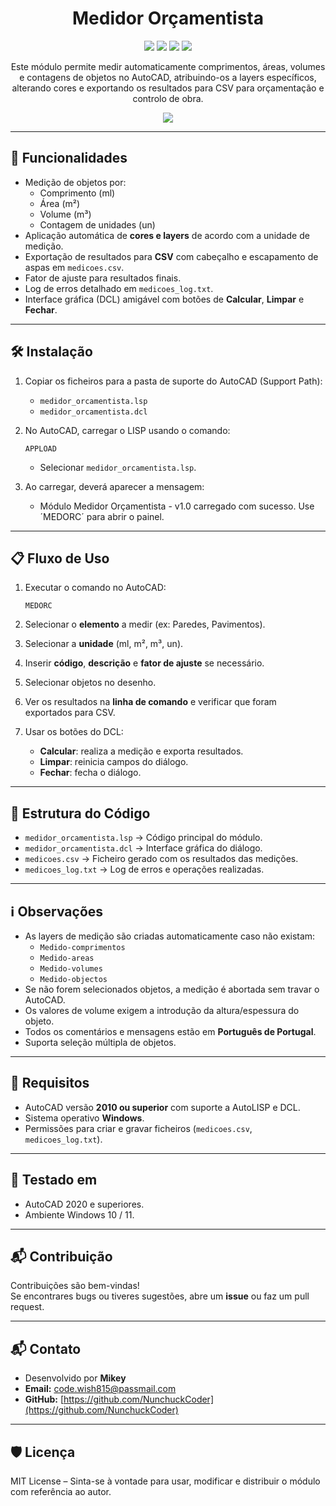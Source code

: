 <h1 align="center">Medidor Orçamentista</h1>
<p align="center">
  <img src="https://img.shields.io/badge/LISP-990000?logo=commonlisp&logoColor=white&style=for-the-badge" />
  <img src="https://img.shields.io/badge/DCL-e96227?logo=dcl&logoColor=white&style=for-the-badge" />
  <img src="https://img.shields.io/badge/Windows%2011-%230079d5.svg?style=for-the-badge&logo=Windows%2011&logoColor=white" />
  <img src="https://img.shields.io/badge/AutoCAD-FF1111?logo=autocad&logoColor=white&style=for-the-badge" />	
</p>
 
<p align="center">Este módulo permite medir automaticamente comprimentos, áreas, volumes e contagens de objetos no AutoCAD, atribuindo-os a layers específicos, alterando cores e exportando os resultados para CSV para orçamentação e controlo de obra.</p>

<p align="center">
  <img src="https://raw.githubusercontent.com/OCipriano/medidor_orcamentista/refs/heads/main/Screenshot%202025-09-04%20170540.png" />
</p>

---

## 🚀 Funcionalidades

- Medição de objetos por:
  - Comprimento (ml)
  - Área (m²)
  - Volume (m³)
  - Contagem de unidades (un)
- Aplicação automática de **cores e layers** de acordo com a unidade de medição.
- Exportação de resultados para **CSV** com cabeçalho e escapamento de aspas em `medicoes.csv`.
- Fator de ajuste para resultados finais.
- Log de erros detalhado em `medicoes_log.txt`.
- Interface gráfica (DCL) amigável com botões de **Calcular**, **Limpar** e **Fechar**.

---

## 🛠️ Instalação

1. Copiar os ficheiros para a pasta de suporte do AutoCAD (Support Path):  

	- `medidor_orcamentista.lsp`
	- `medidor_orcamentista.dcl`

2. No AutoCAD, carregar o LISP usando o comando:

	```autocad
	APPLOAD
	```
	
	- Selecionar `medidor_orcamentista.lsp`.  

3. Ao carregar, deverá aparecer a mensagem:

	- Módulo Medidor Orçamentista - v1.0 carregado com sucesso. Use ´MEDORC´ para abrir o painel.

---

## 📋 Fluxo de Uso

1. Executar o comando no AutoCAD:

	```autocad
	MEDORC
	```

2. Selecionar o **elemento** a medir (ex: Paredes, Pavimentos).  
3. Selecionar a **unidade** (ml, m², m³, un).  
4. Inserir **código**, **descrição** e **fator de ajuste** se necessário.  
5. Selecionar objetos no desenho.  
6. Ver os resultados na **linha de comando** e verificar que foram exportados para CSV.  
7. Usar os botões do DCL:
	- **Calcular**: realiza a medição e exporta resultados.
	- **Limpar**: reinicia campos do diálogo.
	- **Fechar**: fecha o diálogo.

---

## 📁 Estrutura do Código

- `medidor_orcamentista.lsp` → Código principal do módulo.  
- `medidor_orcamentista.dcl` → Interface gráfica do diálogo.  
- `medicoes.csv`             → Ficheiro gerado com os resultados das medições.  
- `medicoes_log.txt`         → Log de erros e operações realizadas.

---

## ℹ️ Observações

- As layers de medição são criadas automaticamente caso não existam:
	- `Medido-comprimentos`
	- `Medido-areas`
	- `Medido-volumes`
	- `Medido-objectos`
- Se não forem selecionados objetos, a medição é abortada sem travar o AutoCAD.
- Os valores de volume exigem a introdução da altura/espessura do objeto.
- Todos os comentários e mensagens estão em **Português de Portugal**.
- Suporta seleção múltipla de objetos.

---

## 🔧 Requisitos

- AutoCAD versão **2010 ou superior** com suporte a AutoLISP e DCL.
- Sistema operativo **Windows**.
- Permissões para criar e gravar ficheiros (`medicoes.csv`, `medicoes_log.txt`).  

---

## 🧪 Testado em

- AutoCAD 2020 e superiores.
- Ambiente Windows 10 / 11.  

---

## 📬 Contribuição

Contribuições são bem-vindas!  
Se encontrares bugs ou tiveres sugestões, abre um **issue** ou faz um pull request.

---

## 📬 Contato

- Desenvolvido por **Mikey**  
- **Email:** code.wish815@passmail.com
- **GitHub:** [https://github.com/NunchuckCoder](https://github.com/NunchuckCoder)

---

## 🛡️ Licença

MIT License – Sinta-se à vontade para usar, modificar e distribuir o módulo com referência ao autor.
